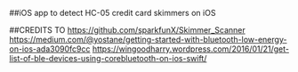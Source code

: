 ##iOS app to detect HC-05 credit card skimmers on iOS

##CREDITS TO
https://github.com/sparkfunX/Skimmer_Scanner
https://medium.com/@yostane/getting-started-with-bluetooth-low-energy-on-ios-ada3090fc9cc
https://wingoodharry.wordpress.com/2016/01/21/get-list-of-ble-devices-using-corebluetooth-on-ios-swift/

